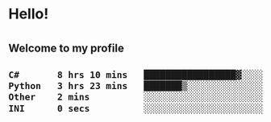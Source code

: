 
<h1>Hello!<h1>
<h2>Welcome to my profile<h2>

<!--START_SECTION:waka-->

```txt
C#       8 hrs 10 mins   █████████████████▓░░░░░░░   70.43 %
Python   3 hrs 23 mins   ███████▒░░░░░░░░░░░░░░░░░   29.20 %
Other    2 mins          ░░░░░░░░░░░░░░░░░░░░░░░░░   00.35 %
INI      0 secs          ░░░░░░░░░░░░░░░░░░░░░░░░░   00.02 %
```

<!--END_SECTION:waka-->
